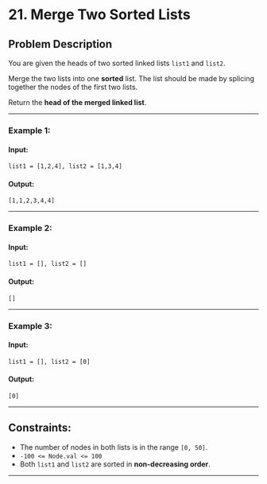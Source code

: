 # 21. Merge Two Sorted Lists

## Problem Description

You are given the heads of two sorted linked lists `list1` and `list2`.

Merge the two lists into one **sorted** list. The list should be made by splicing together the nodes of the first two lists.

Return the **head of the merged linked list**.

---

### Example 1:

#### Input:
```text
list1 = [1,2,4], list2 = [1,3,4]
```

#### Output:
```text
[1,1,2,3,4,4]
```

---

### Example 2:

#### Input:
```text
list1 = [], list2 = []
```

#### Output:
```text
[]
```

---

### Example 3:

#### Input:
```text
list1 = [], list2 = [0]
```

#### Output:
```text
[0]
```

---

## Constraints:

- The number of nodes in both lists is in the range `[0, 50]`.
- `-100 <= Node.val <= 100`
- Both `list1` and `list2` are sorted in **non-decreasing order**.

---

